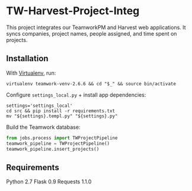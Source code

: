 # TW-Harvest-Project-Integ

This project integrates our TeamworkPM and Harvest web applications. It syncs companies, project names, people assigned, and time spent on projects.

## Installation 
With [Virtualenv](https://virtualenv.readthedocs.org/en/latest/), run:
```shell
virtualenv teamwork-venv-2.6.6 && cd "$_" && source bin/activate
```

Configure ``settings_local.py`` + install app dependencies:
```shell
settings='settings_local'
cd src && pip install -r requirements.txt
mv "${settings}.templ.py" "${settings}.py"
```

Build the Teamwork database:
```python
from jobs.process import TWProjectPipeline
teamwork_pipeline = TWProjectPipeline()
teamwork_pipeline.insert_projects()
```

## Requirements
Python 2.7
Flask 0.9
Requests 1.1.0
